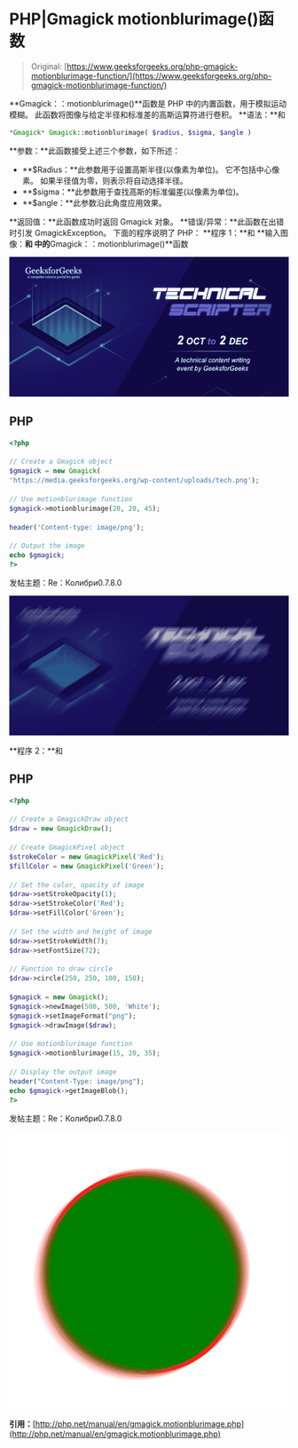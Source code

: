 # PHP|Gmagick motionblurimage()函数

> Original: [https://www.geeksforgeeks.org/php-gmagick-motionblurimage-function/](https://www.geeksforgeeks.org/php-gmagick-motionblurimage-function/)

**Gmagick：：motionblurimage()**函数是 PHP 中的内置函数，用于模拟运动模糊。 此函数将图像与给定半径和标准差的高斯运算符进行卷积。
**语法：**和

```php
*Gmagick* Gmagick::motionblurimage( $radius, $sigma, $angle )
```

**参数：**此函数接受上述三个参数，如下所述：

*   **$Radius：**此参数用于设置高斯半径(以像素为单位)。 它不包括中心像素。 如果半径值为零，则表示将自动选择半径。
*   **$sigma：**此参数用于查找高斯的标准偏差(以像素为单位)。
*   **$angle：**此参数沿此角度应用效果。

**返回值：**此函数成功时返回 Gmagick 对象。
**错误/异常：**此函数在出错时引发 GmagickException。
下面的程序说明了 PHP：
**程序 1：**和
**输入图像：**和
中的**Gmagick：：motionblurimage()**函数

![](img/88e955c2701e97341d552eba1b5adceb.png)

## PHP

```php
<?php

// Create a Gmagick object
$gmagick = new Gmagick(
'https://media.geeksforgeeks.org/wp-content/uploads/tech.png');

// Use motionblurimage function
$gmagick->motionblurimage(20, 20, 45);

header('Content-type: image/png');

// Output the image
echo $gmagick;
?>
```

发帖主题：Re：Колибри0.7.8.0

![](img/4350c48c5b808627b50a4de03921ab92.png)

**程序 2：**和

## PHP

```php
<?php

// Create a GmagickDraw object
$draw = new GmagickDraw();

// Create GmagickPixel object
$strokeColor = new GmagickPixel('Red');
$fillColor = new GmagickPixel('Green');

// Set the color, opacity of image
$draw->setStrokeOpacity(1);
$draw->setStrokeColor('Red');
$draw->setFillColor('Green');

// Set the width and height of image
$draw->setStrokeWidth(7);
$draw->setFontSize(72);

// Function to draw circle 
$draw->circle(250, 250, 100, 150);

$gmagick = new Gmagick();
$gmagick->newImage(500, 500, 'White');
$gmagick->setImageFormat("png");
$gmagick->drawImage($draw);

// Use motionblurimage function
$gmagick->motionblurimage(15, 20, 35);

// Display the output image
header("Content-Type: image/png");
echo $gmagick->getImageBlob();
?>
```

发帖主题：Re：Колибри0.7.8.0

![](img/bffe71c7a3e47c3a5503bef339122d57.png)

**引用：**[http://php.net/manual/en/gmagick.motionblurimage.php](http://php.net/manual/en/gmagick.motionblurimage.php)
